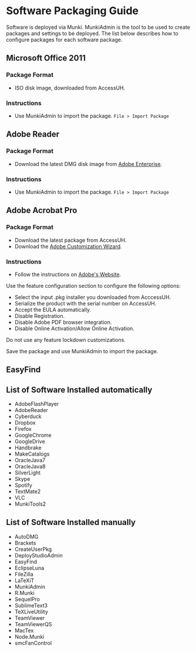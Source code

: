 # Software Packaging Guide

Software is deployed via Munki. MunkiAdmin is the tool to be used to create packages and settings to be deployed. The list below describes how to configure packages for each software package.

## Microsoft Office 2011

### Package Format

- ISO disk image, downloaded from AccessUH.

### Instructions

- Use MunkiAdmin to import the package. ````File > Import Package````

## Adobe Reader

### Package Format

- Download the latest DMG disk image from [Adobe Enterprise](http://get.adobe.com/reader/enterprise/).

### Instructions

- Use MunkiAdmin to import the package. ````File > Import Package````

## Adobe Acrobat Pro

### Package Format

- Download the latest package from AccessUH.
- Download the [Adobe Customization Wizard](http://www.adobe.com/support/downloads/detail.jsp?ftpID=5512).

### Instructions

- Follow the instructions on [Adobe's Website](http://www.adobe.com/devnet-docs/acrobatetk/tools/MacWiz/index.html).

Use the feature configuration section to configure the following options:

- Select the input .pkg installer you downloaded from AcccessUH.
- Serialize the product with the serial number on AccessUH.
- Accept the EULA automatically.
- Disable Registration.
- Disable Adobe PDF browser integration.
- Disable Online Activation/Allow Online Activation.

Do not use any feature lockdown customizations.

Save the package and use MunkiAdmin to import the package.

## EasyFind

## List of Software Installed automatically

- AdobeFlashPlayer
- AdobeReader
- Cyberduck
- Dropbox
- Firefox
- GoogleChrome
- GoogleDrive
- Handbrake
- MakeCatalogs
- OracleJava7
- OracleJava8
- SilverLight
- Skype
- Spotify
- TextMate2
- VLC
- MunkiTools2

## List of Software Installed manually

- AutoDMG
- Brackets
- CreateUserPkg
- DeployStudioAdmin
- EasyFind
- EclipseLuna
- FileZilla
- LaTeXiT
- MunkiAdmin
- R.Munki
- SequelPro
- SublimeText3
- TeXLiveUtility
- TeamViewer
- TeamViewerQS
- MacTex
- Node.Munki
- smcFanControl
